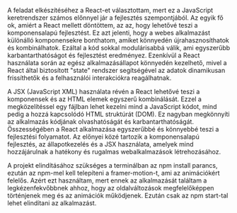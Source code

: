 A feladat elkészítéséhez a React-et választottam, mert ez a JavaScript keretrendszer számos előnnyel jár a fejlesztés szempontjából. Az egyik fő ok, amiért a React mellett döntöttem, az az, hogy lehetővé teszi a komponensalapú fejlesztést. Ez azt jelenti, hogy a webes alkalmazást különálló komponensekre bonthatom, amiket könnyedén újrahasznosíthatok és kombinálhatok. Ezáltal a kód sokkal modulárisabbá válik, ami egyszerűbb karbantarthatóságot és fejlesztést eredményez. Ezenkívül a React használata során az egész alkalmazásállapot könnyedén kezelhető, mivel a React által biztosított "state" rendszer segítségével az adatok dinamikusan frissíthetők és a felhasználói interakciókra reagálhatnak.

A JSX (JavaScript XML) használata révén a React lehetővé teszi a komponensek és az HTML elemek egyszerű kombinálását. Ezzel a megközelítéssel egy fájlban lehet kezelni mind a JavaScript kódot, mind pedig a hozzá kapcsolódó HTML struktúrát (DOM). Ez nagyban megkönnyíti az alkalmazás kódjának olvashatóságát és karbantarthatóságát.
Összességében a React alkalmazása egyszerűbbé és könnyebbé teszi a fejlesztési folyamatot. Az előnyei közé tartozik a komponensalapú fejlesztés, az állapotkezelés és a JSX használata, amelyek mind hozzájárulnak a hatékony és rugalmas webalkalmazások létrehozásához.

A projekt elindításához szükséges a terminálban az npm install parancs, ezután az npm-mel kell telepíteni a framer-motion-t, ami az animációkért felelős. Azért ezt használtam, mert ennek az alkalmazását találtam a legkézenfekvőbbnek ahhoz, hogy az oldalváltozások megfelelőképpen történjenek meg és az animációk működjenek. Ezután csak az npm start-tal lehet elindítani az alkalmazást.

[DEMO LINK]:"https://Peti51.github.io/tic-tac-toe-game",
